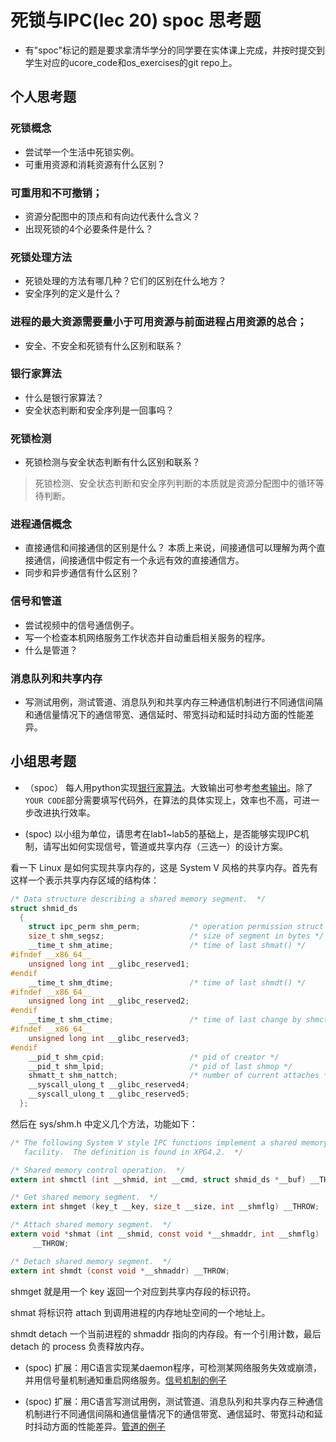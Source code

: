 # 死锁与IPC(lec 20) spoc 思考题


- 有"spoc"标记的题是要求拿清华学分的同学要在实体课上完成，并按时提交到学生对应的ucore_code和os_exercises的git repo上。

## 个人思考题

### 死锁概念 
 - 尝试举一个生活中死锁实例。
 - 可重用资源和消耗资源有什么区别？

### 可重用和不可撤销；
 - 资源分配图中的顶点和有向边代表什么含义？
 - 出现死锁的4个必要条件是什么？

### 死锁处理方法 
 - 死锁处理的方法有哪几种？它们的区别在什么地方？
 - 安全序列的定义是什么？

### 进程的最大资源需要量小于可用资源与前面进程占用资源的总合；
 - 安全、不安全和死锁有什么区别和联系？

### 银行家算法 
 - 什么是银行家算法？
 - 安全状态判断和安全序列是一回事吗？

### 死锁检测 
 - 死锁检测与安全状态判断有什么区别和联系？

> 死锁检测、安全状态判断和安全序列判断的本质就是资源分配图中的循环等待判断。

### 进程通信概念 
 - 直接通信和间接通信的区别是什么？
  本质上来说，间接通信可以理解为两个直接通信，间接通信中假定有一个永远有效的直接通信方。
 - 同步和异步通信有什么区别？
### 信号和管道 
 - 尝试视频中的信号通信例子。
 - 写一个检查本机网络服务工作状态并自动重启相关服务的程序。
 - 什么是管道？

### 消息队列和共享内存 
 - 写测试用例，测试管道、消息队列和共享内存三种通信机制进行不同通信间隔和通信量情况下的通信带宽、通信延时、带宽抖动和延时抖动方面的性能差异。
 
## 小组思考题

 - （spoc） 每人用python实现[银行家算法](https://github.com/chyyuu/ucore_lab/blob/master/related_info/lab7/deadlock/bankers-homework.py)。大致输出可参考[参考输出](https://github.com/chyyuu/ucore_lab/blob/master/related_info/lab7/deadlock/example-output.txt)。除了`YOUR CODE`部分需要填写代码外，在算法的具体实现上，效率也不高，可进一步改进执行效率。

 - (spoc) 以小组为单位，请思考在lab1~lab5的基础上，是否能够实现IPC机制，请写出如何实现信号，管道或共享内存（三选一）的设计方案。

看一下 Linux 是如何实现共享内存的，这是 System V 风格的共享内存。首先有这样一个表示共享内存区域的结构体：

```c
/* Data structure describing a shared memory segment.  */
struct shmid_ds
  {
    struct ipc_perm shm_perm;           /* operation permission struct */
    size_t shm_segsz;                   /* size of segment in bytes */
    __time_t shm_atime;                 /* time of last shmat() */
#ifndef __x86_64__
    unsigned long int __glibc_reserved1;
#endif
    __time_t shm_dtime;                 /* time of last shmdt() */
#ifndef __x86_64__
    unsigned long int __glibc_reserved2;
#endif
    __time_t shm_ctime;                 /* time of last change by shmctl() */
#ifndef __x86_64__
    unsigned long int __glibc_reserved3;
#endif
    __pid_t shm_cpid;                   /* pid of creator */
    __pid_t shm_lpid;                   /* pid of last shmop */
    shmatt_t shm_nattch;                /* number of current attaches */
    __syscall_ulong_t __glibc_reserved4;
    __syscall_ulong_t __glibc_reserved5;
  };
```

然后在 sys/shm.h 中定义几个方法，功能如下：

```c
/* The following System V style IPC functions implement a shared memory
   facility.  The definition is found in XPG4.2.  */

/* Shared memory control operation.  */
extern int shmctl (int __shmid, int __cmd, struct shmid_ds *__buf) __THROW;

/* Get shared memory segment.  */
extern int shmget (key_t __key, size_t __size, int __shmflg) __THROW;

/* Attach shared memory segment.  */
extern void *shmat (int __shmid, const void *__shmaddr, int __shmflg)
     __THROW;

/* Detach shared memory segment.  */
extern int shmdt (const void *__shmaddr) __THROW;
```

shmget 就是用一个 key 返回一个对应到共享内存段的标识符。
 
shmat 将标识符 attach 到调用进程的内存地址空间的一个地址上。
 
shmdt detach 一个当前进程的 shmaddr 指向的内存段。有一个引用计数，最后 detach 的 process 负责释放内存。
 
 - (spoc) 扩展：用C语言实现某daemon程序，可检测某网络服务失效或崩溃，并用信号量机制通知重启网络服务。[信号机制的例子](https://github.com/chyyuu/ucore_lab/blob/master/related_info/lab7/ipc/signal-ex1.c)

 - (spoc) 扩展：用C语言写测试用例，测试管道、消息队列和共享内存三种通信机制进行不同通信间隔和通信量情况下的通信带宽、通信延时、带宽抖动和延时抖动方面的性能差异。[管道的例子](https://github.com/chyyuu/ucore_lab/blob/master/related_info/lab7/ipc/pipe-ex2.c)
